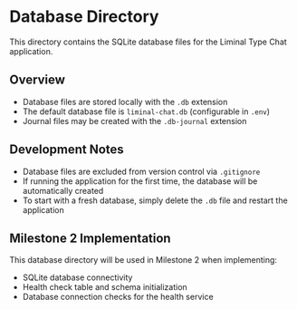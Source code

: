 # Database Directory

This directory contains the SQLite database files for the Liminal Type Chat application.

## Overview

- Database files are stored locally with the `.db` extension
- The default database file is `liminal-chat.db` (configurable in `.env`)
- Journal files may be created with the `.db-journal` extension

## Development Notes

- Database files are excluded from version control via `.gitignore`
- If running the application for the first time, the database will be automatically created
- To start with a fresh database, simply delete the `.db` file and restart the application

## Milestone 2 Implementation

This database directory will be used in Milestone 2 when implementing:
- SQLite database connectivity
- Health check table and schema initialization
- Database connection checks for the health service
